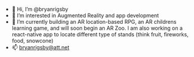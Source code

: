 - 👋 Hi, I’m @bryanrigsby
- 👀 I’m interested in Augmented Reality and app development
- 🌱 I’m currently building an AR location-based RPG, an AR childrens learning game, and will soon begin an AR Zoo.  I am also working on a react-native app to locate different type of stands (think fruit, fireworks, food, snowcone)
- 📫 bryanrigsby@att.net

<!---
bryanrigsby/bryanrigsby is a ✨ special ✨ repository because its `README.md` (this file) appears on your GitHub profile.
You can click the Preview link to take a look at your changes.
--->
